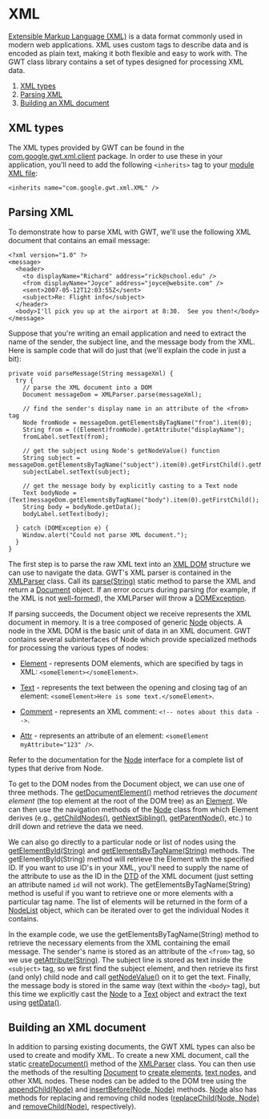 XML
===

[Extensible Markup Language (XML)](http://www.w3.org/XML/) is a data format commonly used in modern web applications. XML uses custom tags to describe
data and is encoded as plain text, making it both flexible and easy to work with. The GWT class library contains a set of types designed for processing XML data.

1.  [XML types](#types)
2.  [Parsing XML](#parsing)
3.  [Building an XML document](#building)

## XML types<a id="types"></a>

The XML types provided by GWT can be found in the [com.google.gwt.xml.client](/javadoc/latest/com/google/gwt/xml/client/package-summary.html) package. In order to use these in your application, you'll need to add the following `<inherits>` tag to your [module XML file](DevGuideOrganizingProjects.html#DevGuideModuleXml):

```
<inherits name="com.google.gwt.xml.XML" />
```

## Parsing XML<a id="parsing"></a>

To demonstrate how to parse XML with GWT, we'll use the following XML document that contains an email message:

```
<?xml version="1.0" ?>
<message>
  <header>
    <to displayName="Richard" address="rick@school.edu" />
    <from displayName="Joyce" address="joyce@website.com" />
    <sent>2007-05-12T12:03:55Z</sent>
    <subject>Re: Flight info</subject>
  </header>
  <body>I'll pick you up at the airport at 8:30.  See you then!</body>
</message>
```

Suppose that you're writing an email application and need to extract the name of the sender, the subject line, and the message body from the XML. Here is sample code that will
do just that (we'll explain the code in just a bit):

```
private void parseMessage(String messageXml) {
  try {
    // parse the XML document into a DOM
    Document messageDom = XMLParser.parse(messageXml);

    // find the sender's display name in an attribute of the <from> tag
    Node fromNode = messageDom.getElementsByTagName("from").item(0);
    String from = ((Element)fromNode).getAttribute("displayName");
    fromLabel.setText(from);

    // get the subject using Node's getNodeValue() function
    String subject = messageDom.getElementsByTagName("subject").item(0).getFirstChild().getNodeValue();
    subjectLabel.setText(subject);

    // get the message body by explicitly casting to a Text node
    Text bodyNode = (Text)messageDom.getElementsByTagName("body").item(0).getFirstChild();
    String body = bodyNode.getData();
    bodyLabel.setText(body);

  } catch (DOMException e) {
    Window.alert("Could not parse XML document.");
  }
}
```

The first step is to parse the raw XML text into an [XML DOM](http://www.w3schools.com/dom/default.asp) structure we can use to navigate the data.
GWT's XML parser is contained in the [XMLParser](/javadoc/latest/com/google/gwt/xml/client/XMLParser.html)
class. Call its [parse(String)](/javadoc/latest/com/google/gwt/xml/client/XMLParser.html#parse\(java.lang.String\)) static method to parse the XML and return a [Document](/javadoc/latest/com/google/gwt/xml/client/Document.html) object. If an error occurs during parsing (for
example, if the XML is not [well-formed](http://en.wikipedia.org/wiki/Well-formed_XML_document)), the XMLParser will throw a [DOMException](/javadoc/latest/com/google/gwt/xml/client/DOMException.html).

If parsing succeeds, the Document object we receive represents the XML document in memory. It is a tree composed of generic [Node](/javadoc/latest/com/google/gwt/xml/client/Node.html) objects. A node in the XML DOM is the basic unit of
data in an XML document. GWT contains several subinterfaces of Node which provide specialized methods for processing the various types of nodes:

*   [Element](/javadoc/latest/com/google/gwt/xml/client/Element.html) - represents DOM elements, which are specified by tags in XML: `<someElement></someElement>`.

*   [Text](/javadoc/latest/com/google/gwt/xml/client/Text.html) - represents the text between the opening and closing tag of an element: `<someElement>Here is some text.</someElement>`.

*   [Comment](/javadoc/latest/com/google/gwt/xml/client/Comment.html) - represents an XML comment: `<!-- notes about this data -->`.

*   [Attr](/javadoc/latest/com/google/gwt/xml/client/Attr.html) - represents an attribute of an element: `<someElement myAttribute="123" />`.

Refer to the documentation for the [Node](/javadoc/latest/com/google/gwt/xml/client/Node.html) interface for
a complete list of types that derive from Node.

To get to the DOM nodes from the Document object, we can use one of three methods. The [getDocumentElement()](/javadoc/latest/com/google/gwt/xml/client/Document.html#getDocumentElement\(\)) method
retrieves the _document element_ (the top element at the root of the DOM tree) as an [Element](/javadoc/latest/com/google/gwt/xml/client/Element.html). We can then use the navigation methods of the [Node](/javadoc/latest/com/google/gwt/xml/client/Node.html) class from which Element derives (e.g., [getChildNodes()](/javadoc/latest/com/google/gwt/xml/client/Node.html#getChildNodes\(\)), [getNextSibling()](/javadoc/latest/com/google/gwt/xml/client/Node.html#getNextSibling\(\)), [getParentNode()](/javadoc/latest/com/google/gwt/xml/client/Node.html#getParentNode\(\)), etc.) to drill down and
retrieve the data we need.

We can also go directly to a particular node or list of nodes using the [getElementById(String)](/javadoc/latest/com/google/gwt/xml/client/Document.html#getElementById\(java.lang.String\))
and [getElementsByTagName(String)](/javadoc/latest/com/google/gwt/xml/client/Document.html#getElementsByTagName\(java.lang.String\)) methods. The getElementById(String) method will retrieve the Element with the specified ID. If you want to use ID's in your XML,
you'll need to supply the name of the attribute to use as the ID in the [DTD](http://www.w3schools.com/dtd/default.asp) of the XML document (just setting
an attribute named `id` will not work). The getElementsByTagName(String) method is useful if you want to retrieve one or more elements with a particular tag name. The list
of elements will be returned in the form of a [NodeList](/javadoc/latest/com/google/gwt/xml/client/NodeList.html) object, which can be iterated over to get the individual Nodes it contains.

In the example code, we use the getElementsByTagName(String) method to retrieve the necessary elements from the XML containing the email message. The sender's name is stored as
an attribute of the `<from>` tag, so we use [getAttribute(String)](/javadoc/latest/com/google/gwt/xml/client/Element.html#getAttribute\(java.lang.String\)). The
subject line is stored as text inside the `<subject>` tag, so we first find the subject element, and then retrieve its first (and only) child node and call [getNodeValue()](/javadoc/latest/com/google/gwt/xml/client/Node.html#getNodeValue\(\)) on it to get the text.
Finally, the message body is stored in the same way (text within the `<body>` tag), but this time we explicitly cast the [Node](/javadoc/latest/com/google/gwt/xml/client/Node.html) to a [Text](/javadoc/latest/com/google/gwt/xml/client/Text.html) object and extract the text using [getData()](/javadoc/latest/com/google/gwt/xml/client/CharacterData.html#getData\(\)).

## Building an XML document<a id="building"></a>

In addition to parsing existing documents, the GWT XML types can also be used to create and modify XML. To create a new XML document, call the static [createDocument()](/javadoc/latest/com/google/gwt/xml/client/XMLParser.html#createDocument\(\)) method of the [XMLParser](/javadoc/latest/com/google/gwt/xml/client/XMLParser.html) class. You can then use the methods of the
resulting [Document](/javadoc/latest/com/google/gwt/xml/client/Document.html) to [create elements](/javadoc/latest/com/google/gwt/xml/client/Document.html#createElement\(java.lang.String\)), [text nodes](/javadoc/latest/com/google/gwt/xml/client/Document.html#createTextNode\(java.lang.String\)), and other XML nodes. These nodes can be added to the DOM tree using the [appendChild(Node)](/javadoc/latest/com/google/gwt/xml/client/Node.html#appendChild\(com.google.gwt.xml.client.Node\)) and [insertBefore(Node, Node)](/javadoc/latest/com/google/gwt/xml/client/Node.html#insertBefore\(com.google.gwt.xml.client.Node,%20com.google.gwt.xml.client.Node\)) methods. [Node](/javadoc/latest/com/google/gwt/xml/client/Node.html) also has methods for replacing and removing child nodes ([replaceChild(Node, Node)](/javadoc/latest/com/google/gwt/xml/client/Node.html#replaceChild\(com.google.gwt.xml.client.Node,%20com.google.gwt.xml.client.Node\)) and [removeChild(Node)](/javadoc/latest/com/google/gwt/xml/client/Node.html#removeChild\(com.google.gwt.xml.client.Node\)), respectively).
